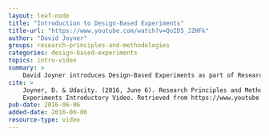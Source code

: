 ```yaml
---
layout: leaf-node
title: "Introduction to Design-Based Experiments"
title-url: "https://www.youtube.com/watch?v=QoID5_JZHFk"
author: "David Joyner"
groups: research-principles-and-methodologies
categories: design-based-experiments
topics: intro-video
summary: >
    David Joyner introduces Design-Based Experiments as part of Research Principles and Methodologies.
cite: >
    Joyner, D. & Udacity. (2016, June 6). Research Principles and Methodologies: Design-Based
    Experiments Introductory Video. Retrieved from https://www.youtube.com/watch?v=QoID5_JZHFk
pub-date: 2016-06-06
added-date: 2016-06-06
resource-type: video
---
```

